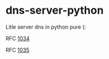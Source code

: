 # dns-server-python
Litle server dns in python pure (:

RFC [1034]( https://tools.ietf.org/html/rfc1034)

RFC [1035]( https://tools.ietf.org/html/rfc1035)
